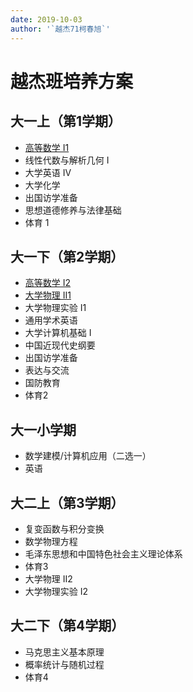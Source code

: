 ```yaml
---
date: 2019-10-03
author: '`越杰71柯春旭`'
---
```


# 越杰班培养方案

## 大一上（第1学期）
- [高等数学 I1](/course/advanced-mathematics)
- 线性代数与解析几何 I
- 大学英语 IV
- 大学化学
- 出国访学准备
- 思想道德修养与法律基础
- 体育 1

## 大一下（第2学期）
- [高等数学 I2](/course/advanced-mathematics)
- [大学物理 II1](/course/university-physics)
- 大学物理实验 I1
- 通用学术英语
- 大学计算机基础 I
- 中国近现代史纲要
- 出国访学准备
- 表达与交流
- 国防教育
- 体育2

## 大一小学期
- 数学建模/计算机应用（二选一）
- 英语

## 大二上（第3学期）
- 复变函数与积分变换
- 数学物理方程
- 毛泽东思想和中国特色社会主义理论体系
- 体育3
- 大学物理 II2
- 大学物理实验 I2

## 大二下（第4学期）
- 马克思主义基本原理
- 概率统计与随机过程
- 体育4
